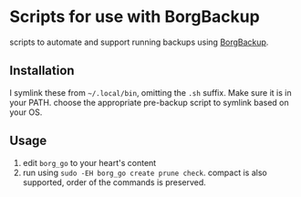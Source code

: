 # Scripts for use with BorgBackup

scripts to automate and support running backups using [BorgBackup](https://www.borgbackup.org/).

## Installation

I symlink these from `~/.local/bin`, omitting the `.sh` suffix. Make sure it is in your PATH. choose the appropriate pre-backup script to symlink based on your OS.

## Usage

1. edit `borg_go` to your heart's content
2. run using `sudo -EH borg_go create prune check`. compact is also supported, order of the commands is preserved.

